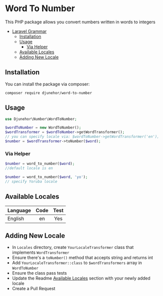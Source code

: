 # Word To Number

This PHP package allows you convert numbers written in words to integers

- [Laravel Grammar](#word-to-number)
    - [Installation](#installation)
    - [Usage](#usage)
        - [Via Helper](#via-helper)
    - [Available Locales](#available-locales)
    - [Adding New Locale](#adding-new-locale)

## Installation
You can install the package via composer:

```shell
composer require djunehor/word-to-number
```

## Usage
```php
use Djunehor\Number\WordToNumber;

$wordToNumber = new WordToNumber();
$wordTransformer = $wordToNumber->getWordTransformer();
// you can specify locale via: $wordToNumber->getWordTransformer('en');
$number = $wordTransformer->toNumber($word);
```

### Via Helper
```php
$number = word_to_number($word);
//default locale is en

$number = word_to_number($word, 'yo');
// specify Yoruba locale
```

## Available Locales
|Language|Code|Test|
|:--------- | :-----------------: | :------: |
|English|en|Yes|

## Adding New Locale
- In `Locales` directory, create `YourLocaleTransformer` class that implements `WordTransformer`
- Ensure there's a `toNumber()` method that accepts string and returns int
- Add `YourLocaleTransformer::class` to `$wordTransformers` array in `WordToNumber`
- Ensure the class pass tests
- Update the Readme [Available Locales](#available-locales) section with your newly added locale
- Create a Pull Request
